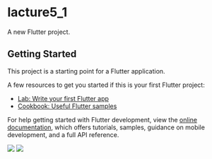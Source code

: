 # lacture5_1

A new Flutter project.

## Getting Started

This project is a starting point for a Flutter application.

A few resources to get you started if this is your first Flutter project:

- [Lab: Write your first Flutter app](https://docs.flutter.dev/get-started/codelab)
- [Cookbook: Useful Flutter samples](https://docs.flutter.dev/cookbook)

For help getting started with Flutter development, view the
[online documentation](https://docs.flutter.dev/), which offers tutorials,
samples, guidance on mobile development, and a full API reference.


<img src="https://user-images.githubusercontent.com/120082785/216534191-69bb649b-89c0-432f-80fb-d371b5275987.png">
<img src="https://user-images.githubusercontent.com/120082785/216534624-b417c00c-2aea-4497-a8ca-489e38e041a8.png">
